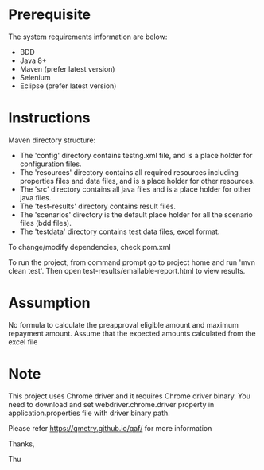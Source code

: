 # Prerequisite
The system requirements information are below:
- BDD
- Java 8+
- Maven (prefer latest version)
- Selenium
- Eclipse (prefer latest version)

# Instructions
Maven directory structure:
- The 'config' directory contains testng.xml file, and is a place holder for configuration files.
- The 'resources' directory contains all required resources including properties files and data files, and is a place holder for other resources.
- The 'src' directory contains all java files and is a place holder for other java files.
- The 'test-results' directory contains result files.
- The 'scenarios' directory is the default place holder for all the scenario files (bdd files).
- The 'testdata' directory contains test data files, excel format.

To change/modify dependencies, check pom.xml

To run the project, from command prompt go to project home and run 'mvn clean test'. Then open test-results/emailable-report.html to view results.

# Assumption
No formula to calculate the preapproval eligible amount and  maximum repayment amount. Assume that the expected amounts calculated from the excel file

# Note
This project uses Chrome driver and it requires Chrome driver binary. You need to download and set webdriver.chrome.driver property in application.properties file with driver binary path.

Please refer https://qmetry.github.io/qaf/ for more information

Thanks,

Thu

